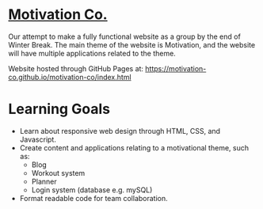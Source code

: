 # [Motivation Co.](https://motivation-co.github.io/motivation-co/index.html)

Our attempt to make a fully functional website as a group by the end of Winter Break. The main theme of the website is Motivation, and the website will have multiple applications related to the theme.

Website hosted through GitHub Pages at: https://motivation-co.github.io/motivation-co/index.html

# Learning Goals

* Learn about responsive web design through HTML, CSS, and Javascript.
* Create content and applications relating to a motivational theme, such as:
    * Blog
    * Workout system
    * Planner
    * Login system (database e.g. mySQL)
* Format readable code for team collaboration.
